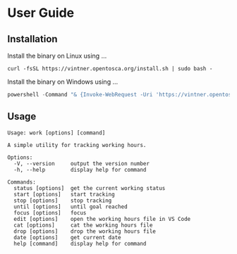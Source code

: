 # User Guide

## Installation

Install the binary on Linux using ...

```shell
curl -fsSL https://vintner.opentosca.org/install.sh | sudo bash -
```

Install the binary on Windows using ...

```powershell
powershell -Command "& {Invoke-WebRequest -Uri 'https://vintner.opentosca.org/install.ps1' -UseBasicParsing | Invoke-Expression}"
```

## Usage

```
Usage: work [options] [command]

A simple utility for tracking working hours.

Options:
  -V, --version     output the version number
  -h, --help        display help for command

Commands:
  status [options]  get the current working status
  start [options]   start tracking
  stop [options]    stop tracking
  until [options]   until goal reached
  focus [options]   focus
  edit [options]    open the working hours file in VS Code
  cat [options]     cat the working hours file
  drop [options]    drop the working hours file
  date [options]    get current date
  help [command]    display help for command
```
